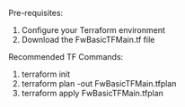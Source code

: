 Pre-requisites:
1. Configure your Terraform environment
2. Download the FwBasicTFMain.tf file

Recommended TF Commands:
1. terraform init
2. terraform plan -out FwBasicTFMain.tfplan
3. terraform apply FwBasicTFMain.tfplan
